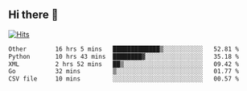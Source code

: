 ## Hi there 👋

<!--
**alihaqberdi/alihaqberdi** is a ✨ _special_ ✨ repository because its `README.md` (this file) appears on your GitHub profile.

Here are some ideas to get you started:

- 🔭 I’m currently working on ...
- 🌱 I’m currently learning ...
- 👯 I’m looking to collaborate on ...
- 🤔 I’m looking for help with ...
- 💬 Ask me about ...
- 📫 How to reach me: ...
- 😄 Pronouns: ...
- ⚡ Fun fact: ...
-->

[![Hits](https://hits.sh/github.com/alihaqberdi.svg)](https://hits.sh/github.com/alihaqberdi/)

<!--START_SECTION:waka-->

```txt
Other        16 hrs 5 mins   █████████████▒░░░░░░░░░░░   52.81 %
Python       10 hrs 43 mins  ████████▓░░░░░░░░░░░░░░░░   35.18 %
XML          2 hrs 52 mins   ██▒░░░░░░░░░░░░░░░░░░░░░░   09.42 %
Go           32 mins         ▒░░░░░░░░░░░░░░░░░░░░░░░░   01.77 %
CSV file     10 mins         ░░░░░░░░░░░░░░░░░░░░░░░░░   00.57 %
```

<!--END_SECTION:waka-->
